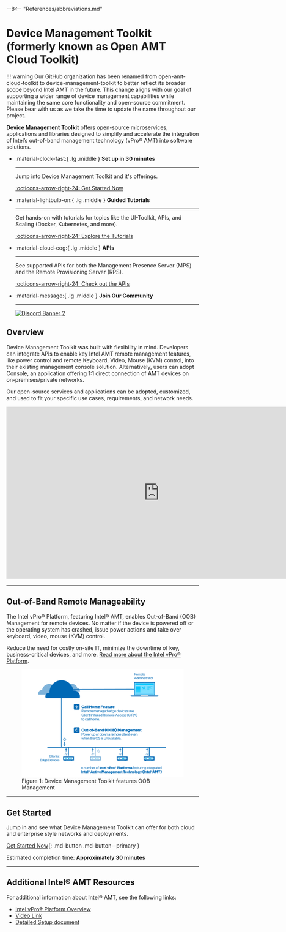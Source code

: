 --8<-- "References/abbreviations.md"

# Device Management Toolkit (formerly known as Open AMT Cloud Toolkit)

!!! warning
    Our GitHub organization has been renamed from open-amt-cloud-toolkit to device-management-toolkit to better reflect its broader scope beyond Intel AMT in the future. This change aligns with our goal of supporting a wider range of device management capabilities while maintaining the same core functionality and open-source commitment. Please bear with us as we take the time to update the name throughout our project. 


**Device Management Toolkit** offers open-source microservices, applications and libraries designed to simplify and accelerate the integration of Intel’s out-of-band management technology (vPro® AMT) into software solutions.

<div class="grid cards" markdown>

-   :material-clock-fast:{ .lg .middle } __Set up in 30 minutes__

    ---

    Jump into Device Management Toolkit and it's offerings.

    [:octicons-arrow-right-24: Get Started Now](./GetStarted/overview.md)

-   :material-lightbulb-on:{ .lg .middle } __Guided Tutorials__

    ---

    Get hands-on with tutorials for topics like the UI-Toolkit, APIs, and Scaling (Docker, Kubernetes, and more).

    [:octicons-arrow-right-24: Explore the Tutorials](./Tutorials/uitoolkitReact.md)

-   :material-cloud-cog:{ .lg .middle } __APIs__

    ---

    See supported APIs for both the Management Presence Server (MPS) and the Remote Provisioning Server (RPS).

    [:octicons-arrow-right-24: Check out the APIs](./APIs/indexMPS.md)

-   :material-message:{ .lg .middle } __Join Our Community__

    ---

    <a target="_blank" href="https://discord.gg/yrcMp2kDWh"><img src="https://discordapp.com/api/guilds/1063200098680582154/widget.png?style=banner2" alt="Discord Banner 2"/></a>

</div>

<p class="divider"></p>

## Overview

Device Management Toolkit was built with flexibility in mind. Developers can integrate APIs to enable key Intel AMT remote management features, like power control and remote Keyboard, Video, Mouse (KVM) control, into their existing management console solution. Alternatively, users can adopt Console, an application offering 1:1 direct connection of AMT devices on on-premises/private networks.

Our open-source services and applications can be adopted, customized, and used to fit your specific use cases, requirements, and network needs.

<div style="text-align:center;">
  <iframe width="800" height="450" src="https://www.youtube.com/embed/ovpvPQi7UGo" title="YouTube video player" frameborder="0" allow="accelerometer; autoplay; clipboard-write; encrypted-media; gyroscope; picture-in-picture" allowfullscreen></iframe>
</div>

-------

## Out-of-Band Remote Manageability

The Intel vPro® Platform, featuring Intel® AMT, enables Out-of-Band (OOB) Management for remote devices. No matter if the device is powered off or the operating system has crashed, issue power actions and take over keyboard, video, mouse (KVM) control.

Reduce the need for costly on-site IT, minimize the downtime of key, business-critical devices, and more. [Read more about the Intel vPro® Platform](https://www.intel.com/content/www/us/en/developer/topic-technology/edge-5g/hardware/vpro-platform-retail.html).

<figure class="figure-image">
  <img src="assets\images\OOBManagement.png" alt="Figure 1: Device Management Toolkit features OOB Management">
  <figcaption>Figure 1: Device Management Toolkit features OOB Management</figcaption>
</figure>
 
-------

## Get Started

Jump in and see what Device Management Toolkit can offer for both cloud and enterprise style networks and deployments.

[Get Started Now](GetStarted/overview.md){: .md-button .md-button--primary }

Estimated completion time: **Approximately 30 minutes**

 
-------
## Additional Intel® AMT Resources

For additional information about Intel® AMT, see the following links:

- [Intel vPro® Platform Overview](https://www.intel.com/content/www/us/en/developer/topic-technology/edge-5g/hardware/vpro-platform-retail.html)
- [Video Link](https://www.intel.com/content/www/us/en/support/articles/000026592/technologies.html)
- [Detailed Setup document](https://software.intel.com/en-us/articles/getting-started-with-intel-active-management-technology-amt)
